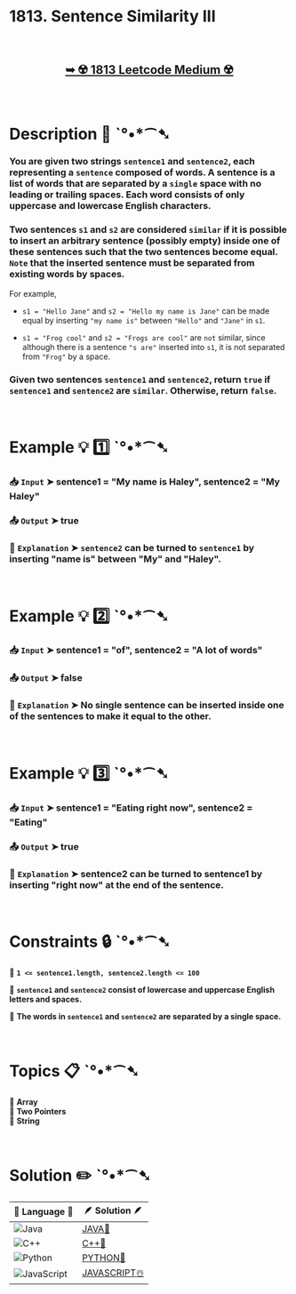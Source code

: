 # 1813. Sentence Similarity III

</br>

<h2 align="center"> 

<a href="https://leetcode.com/problems/sentence-similarity-iii/description/?envType=daily-question&envId=2024-10-06"><strong>➥ ☢️ 1813 Leetcode Medium ☢️ </strong></a>
</h2>

</br>

# Description 📜 ˋ°•*⁀➷

### You are given two strings `sentence1` and `sentence2`, each representing a `sentence` composed of words. A sentence is a list of words that are separated by a `single` space with no leading or trailing spaces. Each word consists of only uppercase and lowercase English characters.

### Two sentences `s1` and `s2` are considered `similar` if it is possible to insert an arbitrary sentence (possibly empty) inside one of these sentences such that the two sentences become equal. `Note` that the inserted sentence must be separated from existing words by spaces.

For example,

- `s1 = "Hello Jane"` and `s2 = "Hello my name is Jane"` can be made equal by inserting `"my name is"` between `"Hello"` and `"Jane"` in `s1`.

- `s1 = "Frog cool"` and `s2 = "Frogs are cool"` are `not` similar, since although there is a sentence `"s are"` inserted into `s1`, it is not separated from `"Frog"` by a space.

### Given two sentences `sentence1` and `sentence2`, return `true` if `sentence1` and `sentence2` are `similar`. Otherwise, return `false`.

</br>

# Example 💡 1️⃣ ˋ°•*⁀➷

  ### 📥 `Input`  ➤  sentence1 = "My name is Haley", sentence2 = "My Haley"

  ### 📤 `Output`  ➤ true

  ### 🔦 `Explanation`  ➤ `sentence2` can be turned to `sentence1` by inserting "name is" between "My" and "Haley".

</br>

# Example 💡 2️⃣ ˋ°•*⁀➷

  ### 📥 `Input` ➤  sentence1 = "of", sentence2 = "A lot of words"

  ### 📤 `Output`  ➤ false

  ### 🔦 `Explanation` ➤ No single sentence can be inserted inside one of the sentences to make it equal to the other.


</br>

# Example 💡 3️⃣ ˋ°•*⁀➷

  ### 📥 `Input` ➤ sentence1 = "Eating right now", sentence2 = "Eating"

  ### 📤 `Output`  ➤ true

  ### 🔦 `Explanation`  ➤ sentence2 can be turned to sentence1 by inserting "right now" at the end of the sentence.

</br>

# Constraints 🔒 ˋ°•*⁀➷

🔹 **`1 <= sentence1.length, sentence2.length <= 100`** </br>

🔹 **`sentence1` and `sentence2` consist of lowercase and uppercase English letters and spaces.** </br>

🔹 **The words in `sentence1` and `sentence2` are separated by a single space.** </br>

</br>

# Topics 📋 ˋ°•*⁀➷

🔸 **Array**  </br>
🔸 **Two Pointers**  </br>
🔸 **String**  </br>

</br>

# Solution ✏️ ˋ°•*⁀➷

| 📒 Language 📒  | 🪶 Solution 🪶 |
| ------------- | ------------- |
|  ![Java](https://img.shields.io/badge/java-%23ED8B00.svg?style=for-the-badge&logo=openjdk&logoColor=white)  | [JAVA🍁](https://github.com/Prakhar-002/LEETCODE/blob/main/%F0%9F%93%9C%20Daily%20Challange%20%F0%9F%92%A1/10%20October%20%F0%9F%AA%94%202024/06%20-%2010%20-%202024%20---%201813.%20Sentence%20Similarity%20III%20%E2%98%83%EF%B8%8F%20%F0%9F%8D%81%20%F0%9F%8D%B0%20%F0%9F%8E%B2/%F0%9F%8D%81JAVA%20-%201813.%20Sentence%20Similarity%20III.java) |
|  ![C++](https://img.shields.io/badge/c++-%2300599C.svg?style=for-the-badge&logo=c%2B%2B&logoColor=white)  | [C++🎲](https://github.com/Prakhar-002/LEETCODE/blob/main/%F0%9F%93%9C%20Daily%20Challange%20%F0%9F%92%A1/10%20October%20%F0%9F%AA%94%202024/06%20-%2010%20-%202024%20---%201813.%20Sentence%20Similarity%20III%20%E2%98%83%EF%B8%8F%20%F0%9F%8D%81%20%F0%9F%8D%B0%20%F0%9F%8E%B2/%F0%9F%8E%B2CPP%20-%201813.%20Sentence%20Similarity%20III.cpp)  |
|  ![Python](https://img.shields.io/badge/python-3670A0?style=for-the-badge&logo=python&logoColor=ffdd54)    | [PYTHON🍰](https://github.com/Prakhar-002/LEETCODE/blob/main/%F0%9F%93%9C%20Daily%20Challange%20%F0%9F%92%A1/10%20October%20%F0%9F%AA%94%202024/06%20-%2010%20-%202024%20---%201813.%20Sentence%20Similarity%20III%20%E2%98%83%EF%B8%8F%20%F0%9F%8D%81%20%F0%9F%8D%B0%20%F0%9F%8E%B2/%F0%9F%8D%B0PYTHON%20-%201813.%20Sentence%20Similarity%20III.py) |
| ![JavaScript](https://img.shields.io/badge/javascript-%23323330.svg?style=for-the-badge&logo=javascript&logoColor=%23F7DF1E)   | [JAVASCRIPT☃️](https://github.com/Prakhar-002/LEETCODE/blob/main/%F0%9F%93%9C%20Daily%20Challange%20%F0%9F%92%A1/10%20October%20%F0%9F%AA%94%202024/06%20-%2010%20-%202024%20---%201813.%20Sentence%20Similarity%20III%20%E2%98%83%EF%B8%8F%20%F0%9F%8D%81%20%F0%9F%8D%B0%20%F0%9F%8E%B2/%E2%98%83%EF%B8%8FJAVASCRIPT%20-%201813.%20Sentence%20Similarity%20III.js) |

